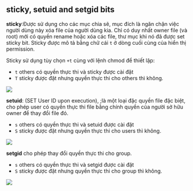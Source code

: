 ## sticky, setuid and setgid bits

**sticky**:Được sử dụng cho các mục chia sẽ, mục đích là ngăn chặn việc người dùng này xóa file của người dùng kia. Chỉ có duy nhất owner file (và root) mới có quyền rename hoặc xóa các file, thư mục khi nó đã được set sticky bit. Sticky được mô tả bằng chữ cái `t` ở dòng cuối cùng của hiển thị permission.

Sticky sử dụng tùy chọn `+t` cùng với lệnh chmod để thiết lập:
 - `t` others có quyền thực thi và sticky được cài đặt
 - `T` sticky được đặt nhưng quyền thực thi cho others thì không.

<img src="https://i.imgur.com/ldbbK9M.png">

**setuid**: (SET User ID upon execution), ;là một loại đặc quyền file đặc biệt, cho phép user có quyền thực thi file bằng chính quyền của người sở hữu owner để thay đổi file đó.

 - `s` others có quyền thực thi và setuid được cài đặt
 - `S` sticky được đặt nhưng quyền thực thi cho users thì không.

<img src ="https://i.imgur.com/3SNFVRT.png">

**setgid** cho phép thay đổi quyền thực thi cho group.

 - `s` others có quyền thực thi và setgid được cài đặt
 - `S` sticky được đặt nhưng quyền thực thi cho group thì không.

<img src="https://i.imgur.com/tPz5fdW.png">
